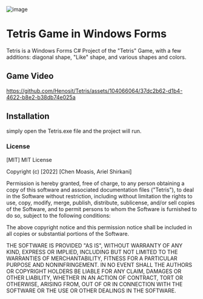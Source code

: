 ![image](https://github.com/Henosit/Tetris/assets/104066064/5b985cdf-1e3e-446f-9631-ddc53b5ed5ab)
# Tetris Game in Windows Forms
Tetris is a Windows Forms C# Project of the "Tetris" Game, with a few additions: diagonal shape, "Like" shape, and various shapes and colors.

## Game Video

https://github.com/Henosit/Tetris/assets/104066064/37dc2b62-d1b4-4622-b8e2-b38db74e025a


## Installation

simply open the Tetris.exe file and the project will run.

### License

[MIT]
MIT License

Copyright (c) [2022] [Chen Moasis, Ariel Shirkani]

Permission is hereby granted, free of charge, to any person obtaining a copy
of this software and associated documentation files ("Tetris"), to deal
in the Software without restriction, including without limitation the rights
to use, copy, modify, merge, publish, distribute, sublicense, and/or sell
copies of the Software, and to permit persons to whom the Software is
furnished to do so, subject to the following conditions:

The above copyright notice and this permission notice shall be included in all
copies or substantial portions of the Software.

THE SOFTWARE IS PROVIDED "AS IS", WITHOUT WARRANTY OF ANY KIND, EXPRESS OR
IMPLIED, INCLUDING BUT NOT LIMITED TO THE WARRANTIES OF MERCHANTABILITY,
FITNESS FOR A PARTICULAR PURPOSE AND NONINFRINGEMENT. IN NO EVENT SHALL THE
AUTHORS OR COPYRIGHT HOLDERS BE LIABLE FOR ANY CLAIM, DAMAGES OR OTHER
LIABILITY, WHETHER IN AN ACTION OF CONTRACT, TORT OR OTHERWISE, ARISING FROM,
OUT OF OR IN CONNECTION WITH THE SOFTWARE OR THE USE OR OTHER DEALINGS IN THE
SOFTWARE.


